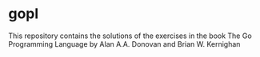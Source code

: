 # gopl
This repository contains the solutions of the exercises in the book The Go Programming Language by Alan A.A. Donovan and Brian W. Kernighan
